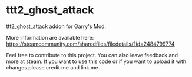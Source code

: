 # ttt2_ghost_attack

ttt2_ghost_attack addon for Garry's Mod.

More information are available here: 
https://steamcommunity.com/sharedfiles/filedetails/?id=2484799774

Feel free to contribute to this project. You can also leave feedback and more at steam. 
If you want to use this code or if you want to upload it with changes please credit me and link me.
